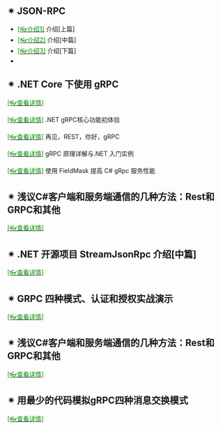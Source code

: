 <br/>



## ✴ JSON-RPC

- [<span style='color:#008B00'>[👓介绍1]</span>](https://mp.weixin.qq.com/s?__biz=MzAxMTA2MDYwNg==&mid=2650110989&idx=1&sn=7e299cc3d96fe7e1bd67213d944c2566&chksm=8347081cb430810a26f0894fd8766ac3b3c1b15af665d8e86be202fe69243d10c301bef0aed8&scene=21#wechat_redirect ':target=_blank') 介绍[上篇]
- [<span style='color:#008B00'>[👓介绍2]</span>](https://mp.weixin.qq.com/s?__biz=MjM5MzI5Mzg1OA==&mid=2247484540&idx=3&sn=f8aa1cbd671c74a6318b03912f21dc45&chksm=a698773191effe2782ef454ea09769356a516d3883695eb2ce0e1ac9628ff4072d3bcccfef98&mpshare=1&scene=23&srcid=0121Or1eK55YDy8hAh5DpaAV&sharer_sharetime=1611213102798&sharer_shareid=59de2f213c6a6639f6a4600116f6fabf#rd ':target=_blank') 介绍[中篇]
- [<span style='color:#008B00'>[👓介绍3]</span>](https://mp.weixin.qq.com/s?__biz=MjM5MzI5Mzg1OA==&mid=2247484686&idx=1&sn=cce222d757651c29487ab8fb4d51cc81&chksm=a698764391efff55efe8c2caa5b1260c93f1dfb0231cd34c5268646672ee965a1ce7a127eb95&mpshare=1&scene=23&srcid=0126Wpa0smsogjp5tj1nOMUd&sharer_sharetime=1611628753785&sharer_shareid=59de2f213c6a6639f6a4600116f6fabf#rd ':target=_blank') 介绍[下篇]
- 

## ✴ .NET Core 下使用 gRPC

[<span style='color:#008B00'>[👓查看详情]</span>](https://mp.weixin.qq.com/s?__biz=MjM5MzI5Mzg1OA==&mid=2247486033&idx=1&sn=4baf0636ac80a60a10eb4b97c50b986b&chksm=a698791c91eff00ac251bc5321ffb4b663c3a6c9638aa466322fcf244040ecdba854a1335b94&mpshare=1&scene=23&srcid=0126ePbouQ2875fYx7xJ6coI&sharer_sharetime=1611629458113&sharer_shareid=59de2f213c6a6639f6a4600116f6fabf#rd ':target=_blank') 

[<span style='color:#008B00'>[👓查看详情]</span>](https://mp.weixin.qq.com/s?__biz=MzAwNTMxMzg1MA==&mid=2654082702&idx=3&sn=13e9f159a00f05d5b027a29f36096094&chksm=80d832dbb7afbbcd0d87a6a53dfdf70cfb2a51034c7602d7e44704862166b8237986885b8284&mpshare=1&scene=23&srcid=0226SMwLtxCg5DPpQ5yOSa9b&sharer_sharetime=1614298236210&sharer_shareid=59de2f213c6a6639f6a4600116f6fabf#rd ':target=_blank') .NET gRPC核心功能初体验

[<span style='color:#008B00'>[👓查看详情]</span>](https://mp.weixin.qq.com/s?__biz=MzAwNTMxMzg1MA==&mid=2654084678&idx=1&sn=8d14b35d11084b3b2503305ce450ff8a&chksm=80d83a13b7afb30574a833b9509866292c4ca66069a21331e15036248b2a0f9276d63c6fda58&mpshare=1&scene=23&srcid=0630HXCLsQjvbdFHPwaxEYGU&sharer_sharetime=1625011204311&sharer_shareid=59de2f213c6a6639f6a4600116f6fabf#rd ':target=_blank') 再见，REST，你好，gRPC

[<span style='color:#008B00'>[👓查看详情]</span>](https://mp.weixin.qq.com/s?__biz=MzU2OTY3MTYzOA==&mid=2247489786&idx=1&sn=b71e8ab281474d6eb41528effc1d996c&chksm=fcfa7243cb8dfb559fd77c5dff216a7ba6bae315a035ebbbbc4ab2921716552d0bb0c6c14ec9&mpshare=1&scene=23&srcid=0214R5Dn3SiLiHgVJSuL9OXh&sharer_sharetime=1644800101180&sharer_shareid=59de2f213c6a6639f6a4600116f6fabf#rd ':target=_blank') gRPC 原理详解与.NET 入门实例

[<span style='color:#008B00'>[👓查看详情]</span>](https://mp.weixin.qq.com/s?__biz=MzAwNTMxMzg1MA==&mid=2654088199&idx=2&sn=e1698718e62d97215cbcb549a1b4cfe1&chksm=80d80852b7af814470e5097539aaa906aa6fb21d2a9c1894326975107d507d1187eb7661ff9d&mpshare=1&scene=23&srcid=0303wZV1hTQkrFlRiaoGQtjo&sharer_sharetime=1646267486382&sharer_shareid=59de2f213c6a6639f6a4600116f6fabf#rd ':target=_blank') 使用 FieldMask 提高 C# gRpc 服务性能

## ✴ 浅议C#客户端和服务端通信的几种方法：Rest和GRPC和其他

[<span style='color:#008B00'>[👓查看详情]</span>](https://mp.weixin.qq.com/s?__biz=MjM5MzI5Mzg1OA==&mid=2247487002&idx=2&sn=df16ad2bbee50154ec4d1b43892bdf25&chksm=a6987d5791eff4418200d7d2f9b765fa157b280d9e45b6387687782ace629efe66b1896af530&mpshare=1&scene=23&srcid=012628ZWDuxeELgU7ioqWDJ1&sharer_sharetime=1611629879477&sharer_shareid=59de2f213c6a6639f6a4600116f6fabf#rd ':target=_blank') 

## ✴ .NET 开源项目 StreamJsonRpc 介绍[中篇]

[<span style='color:#008B00'>[👓查看详情]</span>](https://mp.weixin.qq.com/s?__biz=MzAwNTMxMzg1MA==&mid=2654079218&idx=3&sn=b09b4b12ee751b185a4e6011d409be05&chksm=80d82ca7b7afa5b1c8ff01ade89c7d0c75807b9b45f9e1b651f5969ca65e5b8a80351b491524&mpshare=1&scene=23&srcid=02137XB5i6JfbpLz7niUOako&sharer_sharetime=1613184806584&sharer_shareid=59de2f213c6a6639f6a4600116f6fabf#rd ':target=_blank') 

## ✴ GRPC 四种模式、认证和授权实战演示

[<span style='color:#008B00'>[👓查看详情]</span>](https://mp.weixin.qq.com/s?__biz=MzAwNTMxMzg1MA==&mid=2654084958&idx=5&sn=7d4c95053dd26d73faa09be79b5a4824&chksm=80d83b0bb7afb21d891dd313bd1d07198caedd56684de28601b0b0e55a4c50b707ba04de838b&mpshare=1&scene=23&srcid=0714cUl0n7UubBKjl67Pthd5&sharer_sharetime=1626221597768&sharer_shareid=59de2f213c6a6639f6a4600116f6fabf#rd ':target=_blank') 

## ✴ 浅议C#客户端和服务端通信的几种方法：Rest和GRPC和其他

[<span style='color:#008B00'>[👓查看详情]</span>](https://mp.weixin.qq.com/s?__biz=MzU2OTY3MTYzOA==&mid=2247489955&idx=1&sn=ddb77d32af327d9d7e51ef5776877f1e&chksm=fcfa731acb8dfa0c8be8e04144338809c8bd8406ef262f7982f084c559eda56bcc6f4e4e23a3&mpshare=1&scene=23&srcid=032333oeBTerhrwRCfJn030W&sharer_sharetime=1648040389260&sharer_shareid=a6c83a6b87e114417312bf85e473adcb#rd ':target=_blank') 

## ✴ 用最少的代码模拟gRPC四种消息交换模式

[<span style='color:#008B00'>[👓查看详情]</span>](https://mp.weixin.qq.com/s?__biz=MzAwNTMxMzg1MA==&mid=2654094710&idx=5&sn=6dfa4ea2074545b26c8704c9e0da6338&chksm=80d86123b7afe835d658b33a5ebcd9bbd57083e868b67fcb7f3ba2fc2603f1fd4f48f837791c&mpshare=1&scene=23&srcid=1123qK52zuSi5znK06U5Qhjz&sharer_sharetime=1669162873651&sharer_shareid=a6c83a6b87e114417312bf85e473adcb#rd ':target=_blank') 

